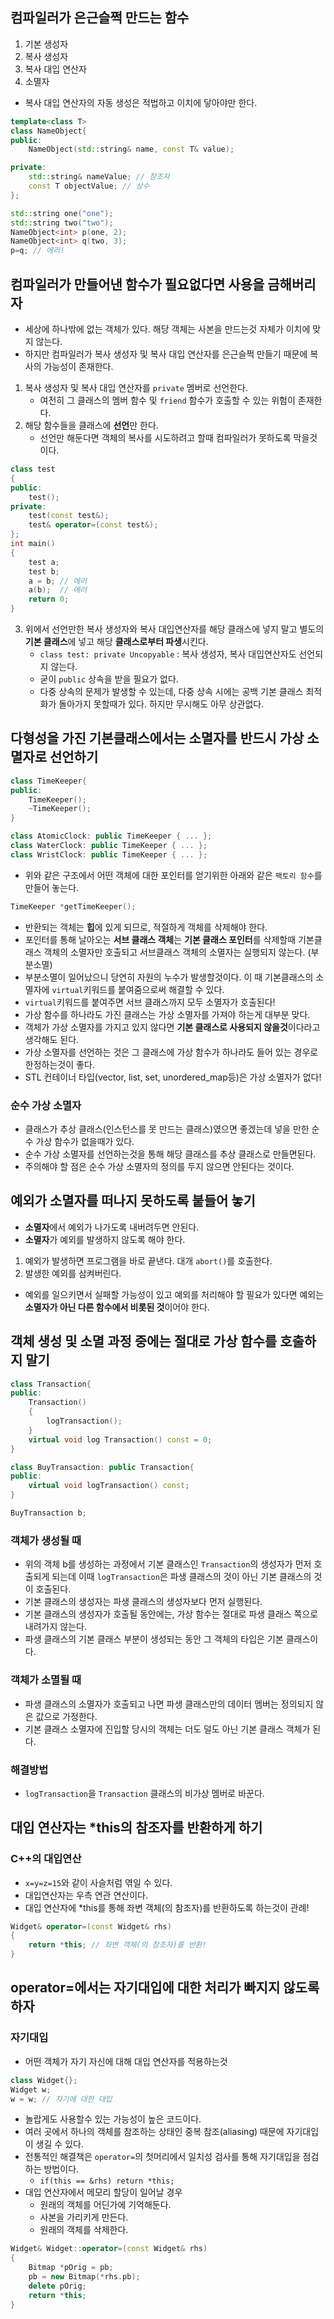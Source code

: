 ## 컴파일러가 은근슬쩍 만드는 함수
1. 기본 생성자
2. 복사 생성자
3. 복사 대입 연산자
4. 소멸자

- 복사 대입 연산자의 자동 생성은 적법하고 이치에 닿아야만 한다.
```cpp
template<class T>
class NameObject{
public:
    NameObject(std::string& name, const T& value);

private:
    std::string& nameValue; // 참조자
    const T objectValue; // 상수
};

std::string one("one");
std::string two("two");
NameObject<int> p(one, 2);
NameObject<int> q(two, 3);
p=q; // 에러!
```

## 컴파일러가 만들어낸 함수가 필요없다면 사용을 금해버리자
- 세상에 하나밖에 없는 객체가 있다. 해당 객체는 사본을 만드는것 자체가 이치에 맞지 않는다.
- 하지만 컴파일러가 복사 생성자 및 복사 대입 연산자를 은근슬쩍 만들기 때문에 복사의 가능성이 존재한다.

1. 복사 생성자 및 복사 대입 연산자를 `private` 멤버로 선언한다.
    - 여전히 그 클래스의 멤버 함수 및 `friend` 함수가 호출할 수 있는 위험이 존재한다.
2. 해당 함수들을 클래스에 **선언**만 한다.
    - 선언만 해둔다면 객체의 복사를 시도하려고 할때 컴파일러가 못하도록 막을것이다.

```cpp
class test
{
public:
    test();
private:
    test(const test&);
    test& operator=(const test&);
};
int main()
{
    test a;
    test b;
    a = b; // 에러
    a(b);  // 에러
    return 0;
}

```

3. 위에서 선언만한 복사 생성자와 복사 대입연산자를 해당 클래스에 넣지 말고 별도의 **기본 클래스**에 넣고 해당 **클래스로부터 파생**시킨다.
    - `class test: private Uncopyable` : 복사 생성자, 복사 대입연산자도 선언되지 않는다. 
    - 굳이 `public` 상속을 받을 필요가 없다.
    - 다중 상속의 문제가 발생할 수 있는데, 다중 상속 시에는 공백 기본 클래스 최적화가 돌아가지 못할때가 있다. 하지만 무시해도 아무 상관없다.

## 다형성을 가진 기본클래스에서는 소멸자를 반드시 가상 소멸자로 선언하기
```cpp
class TimeKeeper{
public:
    TimeKeeper();
    ~TimeKeeper();    
}

class AtomicClock: public TimeKeeper { ... };
class WaterClock: public TimeKeeper { ... };
class WristClock: public TimeKeeper { ... };
```

- 위와 같은 구조에서 어떤 객체에 대한 포인터를 얻기위한 아래와 같은 `팩토리 함수`를 만들어 놓는다.
```cpp
TimeKeeper *getTimeKeeper();
```
- 반환되는 객체는 **힙**에 있게 되므로, 적절하게 객체를 삭제해야 한다.
- 포인터를 통해 날아오는 **서브 클래스 객체**는 **기본 클래스 포인터**를 삭제할때 기본클래스 객체의 소멸자만 호출되고 서브클래스 객체의 소멸자는 실행되지 않는다. (부분소멸)
- 부분소멸이 일어났으니 당연히 자원의 누수가 발생할것이다. 이 때 기본클래스의 소멸자에 `virtual`키워드를 붙여줌으로써 해결할 수 있다.
- `virtual`키워드를 붙여주면 서브 클래스까지 모두 소멸자가 호출된다!
- 가상 함수를 하나라도 가진 클래스는 가상 소멸자를 가져야 하는게 대부분 맞다.
- 객체가 가상 소멸자를 가지고 있지 않다면 **기본 클래스로 사용되지 않을것**이다라고 생각해도 된다.
- 가상 소멸자를 선언하는 것은 그 클래스에 가상 함수가 하나라도 들어 있는 경우로 한정하는것이 좋다.
- STL 컨테이너 타입(vector, list, set, unordered_map등)은 가상 소멸자가 없다!

### 순수 가상 소멸자
- 클래스가 추상 클래스(인스턴스를 못 만드는 클래스)였으면 좋겠는데 넣을 만한 순수 가상 함수가 없을때가 있다.
- 순수 가상 소멸자를 선언하는것을 통해 해당 클래스를 추상 클래스로 만들면된다.
- 주의해야 할 점은 순수 가상 소멸자의 정의를 두지 않으면 안된다는 것이다.

## 예외가 소멸자를 떠나지 못하도록 붙들어 놓기
- **소멸자**에서 예외가 나가도록 내버려두면 안된다.
- **소멸자**가 예외를 발생하지 않도록 해야 한다.
1. 예외가 발생하면 프로그램을 바로 끝낸다. 대개 `abort()`를 호출한다.
2. 발생한 예외를 삼켜버린다.

- 예외를 일으키면서 실패할 가능성이 있고 예외를 처리해야 할 필요가 있다면 예외는 **소멸자가 아닌 다른 함수에서 비롯된 것**이어야 한다.

## 객체 생성 및 소멸 과정 중에는 절대로 가상 함수를 호출하지 말기
```cpp
class Transaction{
public:
    Transaction()
    {
        logTransaction();
    }
    virtual void log Transaction() const = 0;
}

class BuyTransaction: public Transaction{
public:
    virtual void logTransaction() const;
}

BuyTransaction b;
```
### 객체가 생성될 때
- 위의 객체 b를 생성하는 과정에서 기본 클래스인 `Transaction`의 생성자가 먼저 호출되게 되는데 이때 `logTransaction`은 파생 클래스의 것이 아닌 기본 클래스의 것이 호출된다.
- 기본 클래스의 생성자는 파생 클래스의 생성자보다 먼저 실행된다.
- 기본 클래스의 생성자가 호출될 동안에는, 가상 함수는 절대로 파생 클래스 쪽으로 내려가지 않는다.
- 파생 클래스의 기본 클래스 부분이 생성되는 동안 그 객체의 타입은 기본 클래스이다.

### 객체가 소멸될 때
- 파생 클래스의 소멸자가 호출되고 나면 파생 클래스만의 데이터 멤버는 정의되지 않은 값으로 가정한다.
- 기본 클래스 소멸자에 진입할 당시의 객체는 더도 덜도 아닌 기본 클래스 객체가 된다.

### 해결방법
- `logTransaction`을 `Transaction` 클래스의 비가상 멤버로 바꾼다.

## 대입 연산자는 *this의 참조자를 반환하게 하기
### C++의 대입연산
- `x=y=z=15`와 같이 사슬처럼 엮일 수 있다.
- 대입연산자는 우측 연관 연산이다.
- 대입 연산자에 *this를 통해 좌변 객체(의 참조자)를 반환하도록 하는것이 관례!

```cpp
Widget& operator=(const Widget& rhs)
{
    return *this; // 좌변 객체(의 참조자)를 반환!
}
```

## operator=에서는 자기대입에 대한 처리가 빠지지 않도록 하자
### 자기대입
- 어떤 객체가 자기 자신에 대해 대입 연산자를 적용하는것
```cpp
class Widget{};
Widget w;
w = w; // 자기에 대한 대입
```
- 놀랍게도 사용할수 있는 가능성이 높은 코드이다.
- 여러 곳에서 하나의 객체를 참조하는 상태인 중복 참조(aliasing) 때문에 자기대입이 생길 수 있다.
- 전통적인 해결책은 `operator=`의 첫머리에서 일치성 검사를 통해 자기대입을 점검하는 방법이다.
    - `if(this == &rhs) return *this;`
- 대입 연산자에서 메모리 할당이 일어날 경우
    - 원래의 객체를 어딘가에 기억해둔다.
    - 사본을 가리키게 만든다.
    - 원래의 객체를 삭제한다.
    
```cpp
Widget& Widget::operator=(const Widget& rhs)
{
    Bitmap *pOrig = pb;
    pb = new Bitmap(*rhs.pb);
    delete pOrig;
    return *this;
}
```